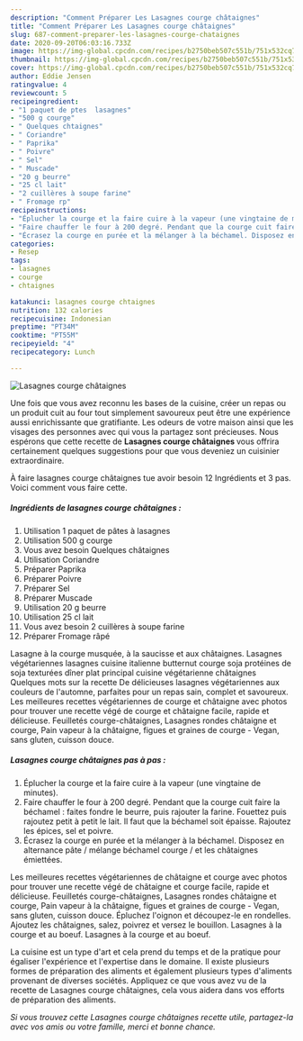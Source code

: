 ```yaml
---
description: "Comment Préparer Les Lasagnes courge châtaignes"
title: "Comment Préparer Les Lasagnes courge châtaignes"
slug: 687-comment-preparer-les-lasagnes-courge-chataignes
date: 2020-09-20T06:03:16.733Z
image: https://img-global.cpcdn.com/recipes/b2750beb507c551b/751x532cq70/lasagnes-courge-chataignes-photo-principale-de-la-recette.jpg
thumbnail: https://img-global.cpcdn.com/recipes/b2750beb507c551b/751x532cq70/lasagnes-courge-chataignes-photo-principale-de-la-recette.jpg
cover: https://img-global.cpcdn.com/recipes/b2750beb507c551b/751x532cq70/lasagnes-courge-chataignes-photo-principale-de-la-recette.jpg
author: Eddie Jensen
ratingvalue: 4
reviewcount: 5
recipeingredient:
- "1 paquet de ptes  lasagnes"
- "500 g courge"
- " Quelques chtaignes"
- " Coriandre"
- " Paprika"
- " Poivre"
- " Sel"
- " Muscade"
- "20 g beurre"
- "25 cl lait"
- "2 cuillères à soupe farine"
- " Fromage rp"
recipeinstructions:
- "Éplucher la courge et la faire cuire à la vapeur (une vingtaine de minutes)."
- "Faire chauffer le four à 200 degré. Pendant que la courge cuit faire la béchamel : faites fondre le beurre, puis rajouter la farine. Fouettez puis rajoutez petit à petit le lait. Il faut que la béchamel soit épaisse. Rajoutez les épices, sel et poivre."
- "Écrasez la courge en purée et la mélanger à la béchamel. Disposez en alternance pâte / mélange béchamel courge / et les châtaignes émiettées."
categories:
- Resep
tags:
- lasagnes
- courge
- chtaignes

katakunci: lasagnes courge chtaignes 
nutrition: 132 calories
recipecuisine: Indonesian
preptime: "PT34M"
cooktime: "PT55M"
recipeyield: "4"
recipecategory: Lunch

---
```



![Lasagnes courge châtaignes](https://img-global.cpcdn.com/recipes/b2750beb507c551b/751x532cq70/lasagnes-courge-chataignes-photo-principale-de-la-recette.jpg)

Une fois que vous avez reconnu les bases de la cuisine, créer un repas ou un produit cuit au four tout simplement savoureux peut être une expérience aussi enrichissante que gratifiante. Les odeurs de votre maison ainsi que les visages des personnes avec qui vous la partagez sont précieuses. Nous espérons que cette recette de <strong> Lasagnes courge châtaignes </strong> vous offrira certainement quelques suggestions pour que vous deveniez un cuisinier extraordinaire.

<!--inarticleads1-->

À faire lasagnes courge châtaignes tue avoir besoin 12 Ingrédients et 3 pas. Voici comment vous faire cette.

##### Ingrédients de lasagnes courge châtaignes :

1. Utilisation 1 paquet de pâtes à lasagnes
1. Utilisation 500 g courge
1. Vous avez besoin  Quelques châtaignes
1. Utilisation  Coriandre
1. Préparer  Paprika
1. Préparer  Poivre
1. Préparer  Sel
1. Préparer  Muscade
1. Utilisation 20 g beurre
1. Utilisation 25 cl lait
1. Vous avez besoin 2 cuillères à soupe farine
1. Préparer  Fromage râpé


Lasagne à la courge musquée, à la saucisse et aux châtaignes. Lasagnes végétariennes lasagnes cuisine italienne butternut courge soja protéines de soja texturées dîner plat principal cuisine végétarienne châtaignes Quelques mots sur la recette De délicieuses lasagnes végétariennes aux couleurs de l&#39;automne, parfaites pour un repas sain, complet et savoureux. Les meilleures recettes végétariennes de courge et châtaigne avec photos pour trouver une recette végé de courge et châtaigne facile, rapide et délicieuse. Feuilletés courge-châtaignes, Lasagnes rondes châtaigne et courge, Pain vapeur à la châtaigne, figues et graines de courge - Vegan, sans gluten, cuisson douce. 

<!--inarticleads2-->

##### Lasagnes courge châtaignes pas à pas :

1. Éplucher la courge et la faire cuire à la vapeur (une vingtaine de minutes).
1. Faire chauffer le four à 200 degré. Pendant que la courge cuit faire la béchamel : faites fondre le beurre, puis rajouter la farine. Fouettez puis rajoutez petit à petit le lait. Il faut que la béchamel soit épaisse. Rajoutez les épices, sel et poivre.
1. Écrasez la courge en purée et la mélanger à la béchamel. Disposez en alternance pâte / mélange béchamel courge / et les châtaignes émiettées.


Les meilleures recettes végétariennes de châtaigne et courge avec photos pour trouver une recette végé de châtaigne et courge facile, rapide et délicieuse. Feuilletés courge-châtaignes, Lasagnes rondes châtaigne et courge, Pain vapeur à la châtaigne, figues et graines de courge - Vegan, sans gluten, cuisson douce. Épluchez l&#39;oignon et découpez-le en rondelles. Ajoutez les châtaignes, salez, poivrez et versez le bouillon. Lasagnes à la courge et au boeuf. Lasagnes à la courge et au boeuf. 

<!--inarticleads1-->

<p>
La cuisine est un type d'art et cela prend du temps et de la pratique pour égaliser l'expérience et l'expertise dans le domaine. Il existe plusieurs formes de préparation des aliments et également plusieurs types d'aliments provenant de diverses sociétés. Appliquez ce que vous avez vu de la recette de Lasagnes courge châtaignes, cela vous aidera dans vos efforts de préparation des aliments.
</p>

<p>
<i>Si vous trouvez cette Lasagnes courge châtaignes recette utile, partagez-la avec vos amis ou votre famille, merci et bonne chance.</i>
</p>
